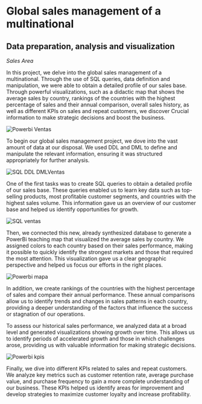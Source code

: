 # Global sales management of a multinational
## Data preparation, analysis and visualization

<em>Sales Area</em>

In this project, we delve into the global sales management of a multinational. Through the use of SQL queries, data definition and manipulation, we were able to obtain a detailed profile of our sales base. Through powerful visualizations, such as a didactic map that shows the average sales by country, rankings of the countries with the highest percentage of sales and their annual comparison, overall sales history, as well as different KPIs on sales and repeat customers, we discover Crucial information to make strategic decisions and boost the business.

![Powerbi Ventas](https://github.com/javierahartog/Portfolio/assets/134547879/4f5e6d00-253d-4498-8795-a1d61dfcb87a)

To begin our global sales management project, we dove into the vast amount of data at our disposal. We used DDL and DML to define and manipulate the relevant information, ensuring it was structured appropriately for further analysis.

![SQL DDL DMLVentas](https://github.com/javierahartog/Portfolio/assets/134547879/c3cd0817-b05d-4fb8-880b-cc61e9cbf95e)

One of the first tasks was to create SQL queries to obtain a detailed profile of our sales base. These queries enabled us to learn key data such as top-selling products, most profitable customer segments, and countries with the highest sales volume. This information gave us an overview of our customer base and helped us identify opportunities for growth.

![SQL ventas](https://github.com/javierahartog/Portfolio/assets/134547879/6595880f-b62e-4601-9913-9407e0d59bb3)

Then, we connected this new, already synthesized database to generate a PowerBi teaching map that visualized the average sales by country. We assigned colors to each country based on their sales performance, making it possible to quickly identify the strongest markets and those that required the most attention. This visualization gave us a clear geographic perspective and helped us focus our efforts in the right places.

![Powerbi mapa](https://github.com/javierahartog/Portfolio/assets/134547879/9ff9b6cf-9ce2-4ca0-be44-0d4bed3b6692)

In addition, we create rankings of the countries with the highest percentage of sales and compare their annual performance. These annual comparisons allow us to identify trends and changes in sales patterns in each country, providing a deeper understanding of the factors that influence the success or stagnation of our operations.

To assess our historical sales performance, we analyzed data at a broad level and generated visualizations showing growth over time. This allows us to identify periods of accelerated growth and those in which challenges arose, providing us with valuable information for making strategic decisions.

![Powerbi kpis](https://github.com/javierahartog/Portfolio/assets/134547879/72c86cad-a80f-4e18-afff-0861a4d742ea)

Finally, we dive into different KPIs related to sales and repeat customers. We analyze key metrics such as customer retention rate, average purchase value, and purchase frequency to gain a more complete understanding of our business. These KPIs helped us identify areas for improvement and develop strategies to maximize customer loyalty and increase profitability.
